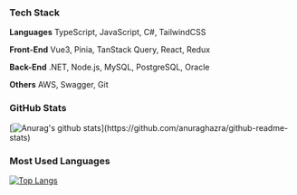 ### Tech Stack

**Languages**   TypeScript, JavaScript, C#, TailwindCSS

**Front-End**   Vue3, Pinia, TanStack Query, React, Redux

**Back-End**   .NET, Node.js, MySQL, PostgreSQL, Oracle

**Others**   AWS, Swagger, Git

### GitHub Stats

[![Anurag's github stats](https://github-readme-stats-jekyung-min.vercel.app/api?username=Jekyung-Min&show_icons=true&theme=dracula&count_private=true&hide=contribs,prs,stars,issues&hide_border,)](https://github.com/anuraghazra/github-readme-stats)

### Most Used Languages

[![Top Langs](https://github-readme-stats-jekyung-min.vercel.app/api/top-langs/?username=dongoc&layout=compact&theme=dracula)](https://github.com/anuraghazra/github-readme-stats)

